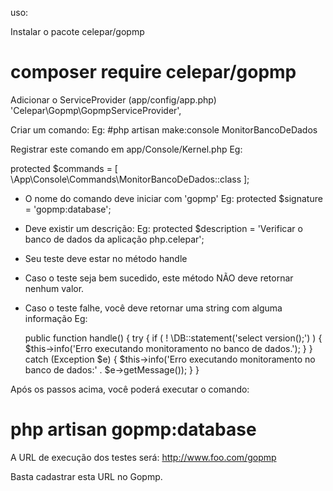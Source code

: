 uso:

Instalar o pacote celepar/gopmp
# composer require celepar/gopmp

Adicionar o ServiceProvider (app/config/app.php)
'Celepar\Gopmp\GopmpServiceProvider',

Criar um comando:
Eg:
#php artisan make:console MonitorBancoDeDados
 
Registrar este comando em app/Console/Kernel.php
 Eg:

 protected $commands = [
     \App\Console\Commands\MonitorBancoDeDados::class
 ];


- O nome do comando deve iniciar com 'gopmp'
 Eg:
 protected $signature = 'gopmp:database';


 - Deve existir um descrição:
 Eg:
 protected $description = 'Verificar o banco de dados da aplicação php.celepar';
 
 
 - Seu teste deve estar no método handle
 - Caso o teste seja bem sucedido, este método NÃO deve retornar nenhum valor.
 - Caso o teste falhe, você deve retornar uma string com alguma informação
 Eg:
 	
 	public function handle()
 	{
         try {
             if ( ! \DB::statement('select version();') ) {
                 $this->info('Erro executando monitoramento no banco de dados.');
             }
         }
         catch (Exception $e) {
             $this->info('Erro executando monitoramento no banco de dados:' . $e->getMessage());
         }
 	}

 
Após os passos acima, você poderá executar o comando:
# php artisan gopmp:database

A URL de execução dos testes será:
http://www.foo.com/gopmp

Basta cadastrar esta URL no Gopmp.